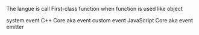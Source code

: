 The langue is call First-class function when function is used like object

system event C++ Core aka event
custom event JavaScript Core aka event emitter
